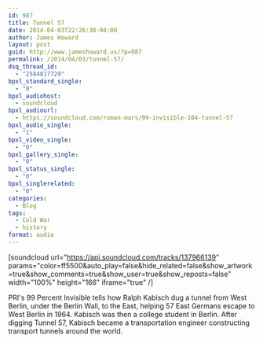 ```yaml
---
id: 987
title: Tunnel 57
date: 2014-04-03T22:26:38-04:00
author: James Howard
layout: post
guid: http://www.jameshoward.us/?p=987
permalink: /2014/04/03/tunnel-57/
dsq_thread_id:
  - "2584817729"
bpxl_standard_single:
  - "0"
bpxl_audiohost:
  - soundcloud
bpxl_audiourl:
  - https://soundcloud.com/roman-mars/99-invisible-104-tunnel-57
bpxl_audio_single:
  - "1"
bpxl_video_single:
  - "0"
bpxl_gallery_single:
  - "0"
bpxl_status_single:
  - "0"
bpxl_singlerelated:
  - "0"
categories:
  - Blog
tags:
  - Cold War
  - history
format: audio
---
```

[soundcloud url="https://api.soundcloud.com/tracks/137966139" params="color=ff5500&auto_play=false&hide_related=false&show_artwork=true&show_comments=true&show_user=true&show_reposts=false" width="100%" height="166" iframe="true" /]

PRI's 99 Percent Invisible tells how Ralph Kabisch dug a tunnel from West Berlin, under the Berlin Wall, to the East, helping 57 East Germans escape to West Berlin in 1964. Kabisch was then a college student in Berlin. After digging Tunnel 57, Kabisch became a transportation engineer constructing transport tunnels around the world.
